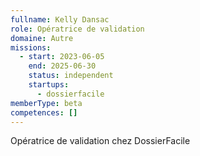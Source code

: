 ```yaml
---
fullname: Kelly Dansac
role: Opératrice de validation
domaine: Autre
missions:
  - start: 2023-06-05
    end: 2025-06-30
    status: independent
    startups:
      - dossierfacile
memberType: beta
competences: []
---
```

Opératrice de validation chez DossierFacile
